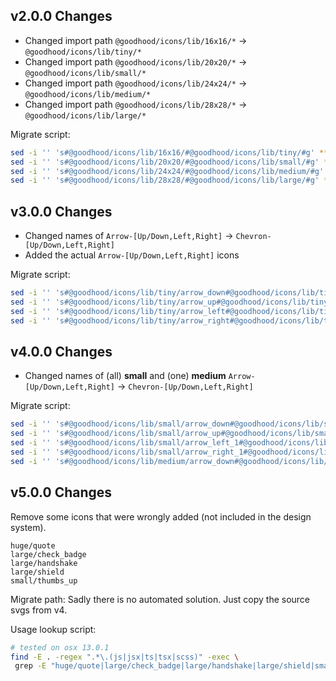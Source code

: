 ## v2.0.0 Changes

- Changed import path `@goodhood/icons/lib/16x16/*` -> `@goodhood/icons/lib/tiny/*`
- Changed import path `@goodhood/icons/lib/20x20/*` -> `@goodhood/icons/lib/small/*`
- Changed import path `@goodhood/icons/lib/24x24/*` -> `@goodhood/icons/lib/medium/*`
- Changed import path `@goodhood/icons/lib/28x28/*` -> `@goodhood/icons/lib/large/*`

Migrate script:
```bash
sed -i '' 's#@goodhood/icons/lib/16x16/#@goodhood/icons/lib/tiny/#g' **/*.jsx **/*.tsx
sed -i '' 's#@goodhood/icons/lib/20x20/#@goodhood/icons/lib/small/#g' **/*.jsx **/*.tsx
sed -i '' 's#@goodhood/icons/lib/24x24/#@goodhood/icons/lib/medium/#g' **/*.jsx **/*.tsx
sed -i '' 's#@goodhood/icons/lib/28x28/#@goodhood/icons/lib/large/#g' **/*.jsx **/*.tsx
```

## v3.0.0 Changes

- Changed names of `Arrow-[Up/Down,Left,Right]` -> `Chevron-[Up/Down,Left,Right]`
- Added the actual `Arrow-[Up/Down,Left,Right]` icons

Migrate script:
```bash
sed -i '' 's#@goodhood/icons/lib/tiny/arrow_down#@goodhood/icons/lib/tiny/chevron_down#g' **/*.jsx **/*.tsx
sed -i '' 's#@goodhood/icons/lib/tiny/arrow_up#@goodhood/icons/lib/tiny/chevron_up#g' **/*.jsx **/*.tsx
sed -i '' 's#@goodhood/icons/lib/tiny/arrow_left#@goodhood/icons/lib/tiny/chevron_left#g' **/*.jsx **/*.tsx
sed -i '' 's#@goodhood/icons/lib/tiny/arrow_right#@goodhood/icons/lib/tiny/chevron_right#g' **/*.jsx **/*.tsx
```

## v4.0.0 Changes

- Changed names of (all) **small** and (one) **medium** `Arrow-[Up/Down,Left,Right]` -> `Chevron-[Up/Down,Left,Right]`

Migrate script:
```bash
sed -i '' 's#@goodhood/icons/lib/small/arrow_down#@goodhood/icons/lib/small/chevron_down#g' **/*.jsx **/*.tsx
sed -i '' 's#@goodhood/icons/lib/small/arrow_up#@goodhood/icons/lib/small/chevron_up#g' **/*.jsx **/*.tsx
sed -i '' 's#@goodhood/icons/lib/small/arrow_left_1#@goodhood/icons/lib/small/chevron_left#g' **/*.jsx **/*.tsx
sed -i '' 's#@goodhood/icons/lib/small/arrow_right_1#@goodhood/icons/lib/small/chevron_right#g' **/*.jsx **/*.tsx
sed -i '' 's#@goodhood/icons/lib/medium/arrow_down#@goodhood/icons/lib/medium/chevron_down#g' **/*.jsx **/*.tsx
```

## v5.0.0 Changes

Remove some icons that were wrongly added (not included in the design system).

```
huge/quote
large/check_badge
large/handshake
large/shield
small/thumbs_up
```  

Migrate path: Sadly there is no automated solution. Just copy the source svgs from v4.

Usage lookup script:
```bash
# tested on osx 13.0.1
find -E . -regex ".*\.(js|jsx|ts|tsx|scss)" -exec \
 grep -E "huge/quote|large/check_badge|large/handshake|large/shield|small/thumbs_up" -n {} /dev/null \;
```
